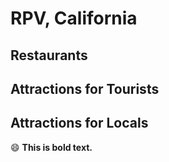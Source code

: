 # RPV, California

## Restaurants

## Attractions for Tourists

## Attractions for Locals

:smile:  **This is bold text.**

